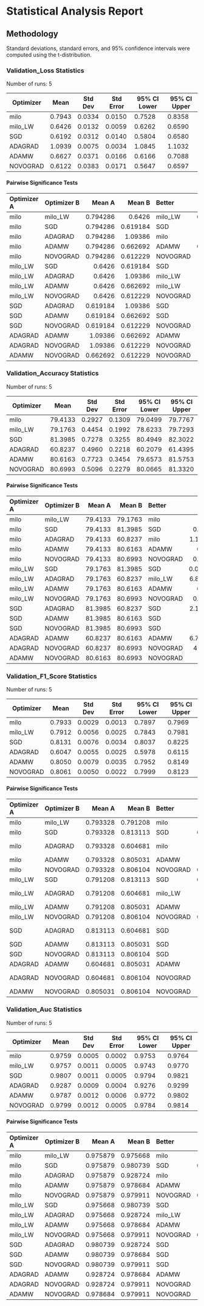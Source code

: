 # Statistical Analysis Report

## Methodology

Standard deviations, standard errors, and 95% confidence intervals were computed using the t-distribution.

### Validation_Loss Statistics

Number of runs: 5

| Optimizer | Mean | Std Dev | Std Error | 95% CI Lower | 95% CI Upper |
|-----------|------|---------|-----------|--------------|--------------|
| milo | 0.7943 | 0.0334 | 0.0150 | 0.7528 | 0.8358 |
| milo_LW | 0.6426 | 0.0132 | 0.0059 | 0.6262 | 0.6590 |
| SGD | 0.6192 | 0.0312 | 0.0140 | 0.5804 | 0.6580 |
| ADAGRAD | 1.0939 | 0.0075 | 0.0034 | 1.0845 | 1.1032 |
| ADAMW | 0.6627 | 0.0371 | 0.0166 | 0.6166 | 0.7088 |
| NOVOGRAD | 0.6122 | 0.0383 | 0.0171 | 0.5647 | 0.6597 |

#### Pairwise Significance Tests

| Optimizer A   | Optimizer B   |   Mean A |   Mean B | Better   |     p-value | Significant   | Metric                |
|:--------------|:--------------|---------:|---------:|:---------|------------:|:--------------|:----------------------|
| milo           | milo_LW        | 0.794286 | 0.6426   | milo_LW   | 0.000179402 | ***           | final_validation_loss |
| milo           | SGD           | 0.794286 | 0.619184 | SGD      | 2.75675e-05 | ***           | final_validation_loss |
| milo           | ADAGRAD       | 0.794286 | 1.09386  | milo      | 1.89083e-05 | ***           | final_validation_loss |
| milo           | ADAMW         | 0.794286 | 0.662692 | ADAMW    | 0.000381691 | ***           | final_validation_loss |
| milo           | NOVOGRAD      | 0.794286 | 0.612229 | NOVOGRAD | 4.77891e-05 | ***           | final_validation_loss |
| milo_LW        | SGD           | 0.6426   | 0.619184 | SGD      | 0.179       |               | final_validation_loss |
| milo_LW        | ADAGRAD       | 0.6426   | 1.09386  | milo_LW   | 2.74223e-10 | ***           | final_validation_loss |
| milo_LW        | ADAMW         | 0.6426   | 0.662692 | milo_LW   | 0.305877    |               | final_validation_loss |
| milo_LW        | NOVOGRAD      | 0.6426   | 0.612229 | NOVOGRAD | 0.154933    |               | final_validation_loss |
| SGD           | ADAGRAD       | 0.619184 | 1.09386  | SGD      | 1.64973e-06 | ***           | final_validation_loss |
| SGD           | ADAMW         | 0.619184 | 0.662692 | SGD      | 0.0809086   |               | final_validation_loss |
| SGD           | NOVOGRAD      | 0.619184 | 0.612229 | NOVOGRAD | 0.761208    |               | final_validation_loss |
| ADAGRAD       | ADAMW         | 1.09386  | 0.662692 | ADAMW    | 7.0015e-06  | ***           | final_validation_loss |
| ADAGRAD       | NOVOGRAD      | 1.09386  | 0.612229 | NOVOGRAD | 5.13574e-06 | ***           | final_validation_loss |
| ADAMW         | NOVOGRAD      | 0.662692 | 0.612229 | NOVOGRAD | 0.0672261   |               | final_validation_loss |

### Validation_Accuracy Statistics

Number of runs: 5

| Optimizer | Mean | Std Dev | Std Error | 95% CI Lower | 95% CI Upper |
|-----------|------|---------|-----------|--------------|--------------|
| milo | 79.4133 | 0.2927 | 0.1309 | 79.0499 | 79.7767 |
| milo_LW | 79.1763 | 0.4454 | 0.1992 | 78.6233 | 79.7293 |
| SGD | 81.3985 | 0.7278 | 0.3255 | 80.4949 | 82.3022 |
| ADAGRAD | 60.8237 | 0.4960 | 0.2218 | 60.2079 | 61.4395 |
| ADAMW | 80.6163 | 0.7723 | 0.3454 | 79.6573 | 81.5753 |
| NOVOGRAD | 80.6993 | 0.5096 | 0.2279 | 80.0665 | 81.3320 |

#### Pairwise Significance Tests

| Optimizer A   | Optimizer B   |   Mean A |   Mean B | Better   |     p-value | Significant   | Metric                    |
|:--------------|:--------------|---------:|---------:|:---------|------------:|:--------------|:--------------------------|
| milo           | milo_LW        |  79.4133 |  79.1763 | milo      | 0.353496    |               | final_validation_accuracy |
| milo           | SGD           |  79.4133 |  81.3985 | SGD      | 0.00202953  | **            | final_validation_accuracy |
| milo           | ADAGRAD       |  79.4133 |  60.8237 | milo      | 1.14582e-10 | ***           | final_validation_accuracy |
| milo           | ADAMW         |  79.4133 |  80.6163 | ADAMW    | 0.0217283   | *             | final_validation_accuracy |
| milo           | NOVOGRAD      |  79.4133 |  80.6993 | NOVOGRAD | 0.00229857  | **            | final_validation_accuracy |
| milo_LW        | SGD           |  79.1763 |  81.3985 | SGD      | 0.000790293 | ***           | final_validation_accuracy |
| milo_LW        | ADAGRAD       |  79.1763 |  60.8237 | milo_LW   | 6.85052e-12 | ***           | final_validation_accuracy |
| milo_LW        | ADAMW         |  79.1763 |  80.6163 | ADAMW    | 0.0100438   | *             | final_validation_accuracy |
| milo_LW        | NOVOGRAD      |  79.1763 |  80.6993 | NOVOGRAD | 0.00106774  | **            | final_validation_accuracy |
| SGD           | ADAGRAD       |  81.3985 |  60.8237 | SGD      | 2.13885e-10 | ***           | final_validation_accuracy |
| SGD           | ADAMW         |  81.3985 |  80.6163 | SGD      | 0.138054    |               | final_validation_accuracy |
| SGD           | NOVOGRAD      |  81.3985 |  80.6993 | SGD      | 0.120853    |               | final_validation_accuracy |
| ADAGRAD       | ADAMW         |  60.8237 |  80.6163 | ADAMW    | 6.75306e-10 | ***           | final_validation_accuracy |
| ADAGRAD       | NOVOGRAD      |  60.8237 |  80.6993 | NOVOGRAD | 4.8512e-12  | ***           | final_validation_accuracy |
| ADAMW         | NOVOGRAD      |  80.6163 |  80.6993 | NOVOGRAD | 0.846859    |               | final_validation_accuracy |

### Validation_F1_Score Statistics

Number of runs: 5

| Optimizer | Mean | Std Dev | Std Error | 95% CI Lower | 95% CI Upper |
|-----------|------|---------|-----------|--------------|--------------|
| milo | 0.7933 | 0.0029 | 0.0013 | 0.7897 | 0.7969 |
| milo_LW | 0.7912 | 0.0056 | 0.0025 | 0.7843 | 0.7981 |
| SGD | 0.8131 | 0.0076 | 0.0034 | 0.8037 | 0.8225 |
| ADAGRAD | 0.6047 | 0.0055 | 0.0025 | 0.5978 | 0.6115 |
| ADAMW | 0.8050 | 0.0079 | 0.0035 | 0.7952 | 0.8149 |
| NOVOGRAD | 0.8061 | 0.0050 | 0.0022 | 0.7999 | 0.8123 |

#### Pairwise Significance Tests

| Optimizer A   | Optimizer B   |   Mean A |   Mean B | Better   |     p-value | Significant   | Metric                    |
|:--------------|:--------------|---------:|---------:|:---------|------------:|:--------------|:--------------------------|
| milo           | milo_LW        | 0.793328 | 0.791208 | milo      | 0.47736     |               | final_validation_f1_score |
| milo           | SGD           | 0.793328 | 0.813113 | SGD      | 0.00260751  | **            | final_validation_f1_score |
| milo           | ADAGRAD       | 0.793328 | 0.604681 | milo      | 6.15235e-10 | ***           | final_validation_f1_score |
| milo           | ADAMW         | 0.793328 | 0.805031 | ADAMW    | 0.0263444   | *             | final_validation_f1_score |
| milo           | NOVOGRAD      | 0.793328 | 0.806104 | NOVOGRAD | 0.00210404  | **            | final_validation_f1_score |
| milo_LW        | SGD           | 0.791208 | 0.813113 | SGD      | 0.00107395  | **            | final_validation_f1_score |
| milo_LW        | ADAGRAD       | 0.791208 | 0.604681 | milo_LW   | 1.69928e-11 | ***           | final_validation_f1_score |
| milo_LW        | ADAMW         | 0.791208 | 0.805031 | ADAMW    | 0.0146505   | *             | final_validation_f1_score |
| milo_LW        | NOVOGRAD      | 0.791208 | 0.806104 | NOVOGRAD | 0.00215875  | **            | final_validation_f1_score |
| SGD           | ADAGRAD       | 0.813113 | 0.604681 | SGD      | 1.65743e-10 | ***           | final_validation_f1_score |
| SGD           | ADAMW         | 0.813113 | 0.805031 | SGD      | 0.13799     |               | final_validation_f1_score |
| SGD           | NOVOGRAD      | 0.813113 | 0.806104 | SGD      | 0.128465    |               | final_validation_f1_score |
| ADAGRAD       | ADAMW         | 0.604681 | 0.805031 | ADAMW    | 3.994e-10   | ***           | final_validation_f1_score |
| ADAGRAD       | NOVOGRAD      | 0.604681 | 0.806104 | NOVOGRAD | 7.49107e-12 | ***           | final_validation_f1_score |
| ADAMW         | NOVOGRAD      | 0.805031 | 0.806104 | NOVOGRAD | 0.805132    |               | final_validation_f1_score |

### Validation_Auc Statistics

Number of runs: 5

| Optimizer | Mean | Std Dev | Std Error | 95% CI Lower | 95% CI Upper |
|-----------|------|---------|-----------|--------------|--------------|
| milo | 0.9759 | 0.0005 | 0.0002 | 0.9753 | 0.9764 |
| milo_LW | 0.9757 | 0.0011 | 0.0005 | 0.9743 | 0.9770 |
| SGD | 0.9807 | 0.0011 | 0.0005 | 0.9794 | 0.9821 |
| ADAGRAD | 0.9287 | 0.0009 | 0.0004 | 0.9276 | 0.9299 |
| ADAMW | 0.9787 | 0.0012 | 0.0006 | 0.9772 | 0.9802 |
| NOVOGRAD | 0.9799 | 0.0012 | 0.0005 | 0.9784 | 0.9814 |

#### Pairwise Significance Tests

| Optimizer A   | Optimizer B   |   Mean A |   Mean B | Better   |     p-value | Significant   | Metric               |
|:--------------|:--------------|---------:|---------:|:---------|------------:|:--------------|:---------------------|
| milo           | milo_LW        | 0.975879 | 0.975668 | milo      | 0.703804    |               | final_validation_auc |
| milo           | SGD           | 0.975879 | 0.980739 | SGD      | 0.000151702 | ***           | final_validation_auc |
| milo           | ADAGRAD       | 0.975879 | 0.928724 | milo      | 1.45138e-10 | ***           | final_validation_auc |
| milo           | ADAMW         | 0.975879 | 0.978684 | ADAMW    | 0.00481965  | **            | final_validation_auc |
| milo           | NOVOGRAD      | 0.975879 | 0.979911 | NOVOGRAD | 0.000834993 | ***           | final_validation_auc |
| milo_LW        | SGD           | 0.975668 | 0.980739 | SGD      | 7.2133e-05  | ***           | final_validation_auc |
| milo_LW        | ADAGRAD       | 0.975668 | 0.928724 | milo_LW   | 2.09822e-12 | ***           | final_validation_auc |
| milo_LW        | ADAMW         | 0.975668 | 0.978684 | ADAMW    | 0.00351263  | **            | final_validation_auc |
| milo_LW        | NOVOGRAD      | 0.975668 | 0.979911 | NOVOGRAD | 0.000397222 | ***           | final_validation_auc |
| SGD           | ADAGRAD       | 0.980739 | 0.928724 | SGD      | 7.88312e-13 | ***           | final_validation_auc |
| SGD           | ADAMW         | 0.980739 | 0.978684 | SGD      | 0.0229611   | *             | final_validation_auc |
| SGD           | NOVOGRAD      | 0.980739 | 0.979911 | SGD      | 0.28313     |               | final_validation_auc |
| ADAGRAD       | ADAMW         | 0.928724 | 0.978684 | ADAMW    | 6.50376e-12 | ***           | final_validation_auc |
| ADAGRAD       | NOVOGRAD      | 0.928724 | 0.979911 | NOVOGRAD | 3.92426e-12 | ***           | final_validation_auc |
| ADAMW         | NOVOGRAD      | 0.978684 | 0.979911 | NOVOGRAD | 0.150256    |               | final_validation_auc |

